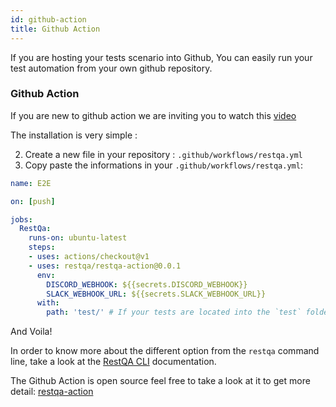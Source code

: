 ```yaml
---
id: github-action
title: Github Action
---
```


If you are hosting your tests scenario into Github, You can easily run your test automation from your own github repository.

### Github Action

If you are new to github action we are inviting you to watch this [video](https://www.youtube.com/watch?v=E1OunoCyuhY)

The installation is very simple :

2. Create a new file in your repository : `.github/workflows/restqa.yml`
3. Copy paste the informations in your `.github/workflows/restqa.yml`:

```yaml
name: E2E

on: [push]

jobs:
  RestQa:
    runs-on: ubuntu-latest
    steps:
    - uses: actions/checkout@v1
    - uses: restqa/restqa-action@0.0.1
      env:
        DISCORD_WEBHOOK: ${{secrets.DISCORD_WEBHOOK}}
        SLACK_WEBHOOK_URL: ${{secrets.SLACK_WEBHOOK_URL}}
      with:
        path: 'test/' # If your tests are located into the `test` folder

```

And Voila!

In order to know more about the different option from the `restqa` command line,  take a look at the [RestQA CLI](/docs/api/cli) documentation.

The Github Action is open source feel free to take a look at it to get more detail: [restqa-action](https://github.com/restqa/restqa-action)
